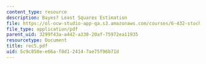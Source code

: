 ```yaml
---
content_type: resource
description: Bayes? Least Squares Estimation
file: https://ol-ocw-studio-app-qa.s3.amazonaws.com/courses/6-432-stochastic-processes-detection-and-estimation-spring-2004/5c9c850ee66af8d124147ae75f96b71d_rec5.pdf
file_type: application/pdf
parent_uid: 3299f43a-a442-a330-20af-75972ea11935
resourcetype: Document
title: rec5.pdf
uid: 5c9c850e-e66a-f8d1-2414-7ae75f96b71d
---
```

